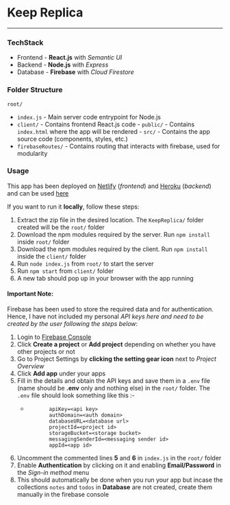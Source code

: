 # Keep Replica

---

### TechStack

- Frontend - **React.js** with _Semantic UI_
- Backend - **Node.js** with _Express_
- Database - **Firebase** with _Cloud Firestore_

### Folder Structure

`root/`

- `index.js` - Main server code entrypoint for Node.js
- `client/` - Contains frontend React.js code - `public/` - Contains `index.html` where the app will be rendered - `src/` - Contains the app source code (components, styles, etc.)
- `firebaseRoutes/` - Contains routing that interacts with firebase, used for modularity

### Usage

This app has been deployed on [Netlify](http://netlify.com) (_frontend_) and [Heroku](http://heroku.com) (_backend_) and can be used [here](https://keepreplica.netlify.com/)

If you want to run it **locally**, follow these steps:

1. Extract the zip file in the desired location. The `KeepReplica/` folder created will be the `root/` folder
2. Download the npm modules required by the server. Run `npm install` inside `root/` folder
3. Download the npm modules required by the client. Run `npm install` inside the `client/` folder
4. Run `node index.js` from `root/` to start the server
5. Run `npm start` from `client/` folder
6. A new tab should pop up in your browser with the app running

#### Important Note:

Firebase has been used to store the required data and for authentication. Hence, I have not included my personal _API keys here and need to be created by the user following the steps below_:

1. Login to [Firebase Console](https://keepreplica.netlify.com/)
2. Click **Create a project** or **Add project** depending on whether you have other projects or not
3. Go to Project Settings by **clicking the setting gear icon** next to _Project Overview_
4. Click **Add app** under your apps
5. Fill in the details and obtain the API keys and save them in a `.env` file (name should be **.env** only and nothing else) in the `root/` folder. The `.env` file should look something like this :-
   - ```
     		apiKey=<api key>
     		authDomain=<auth domain>
     		databaseURL=<database url>
     		projectId=<project id>
     		storageBucket=<storage bucket>
     		messagingSenderId=<messaging sender id>
     		appId=<app id>
     ```
6. Uncomment the commented lines **5** and **6** in `index.js` in the `root/` folder
7. Enable **Authentication** by clicking on it and enabling **Email/Password** in the _Sign-in method_ menu
8. This should automatically be done when you run your app but incase the collections `notes` and `todos` in **Database** are not created, create them manually in the firebase console
